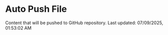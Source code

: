 # Auto Push File

Content that will be pushed to GitHub repository.
Last updated: 07/09/2025, 01:53:02 AM